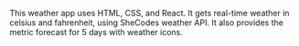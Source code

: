This weather app uses HTML, CSS, and React. It gets real-time weather in celsius and fahrenheit, using SheCodes weather API. It also provides the metric forecast for 5 days with weather icons.
